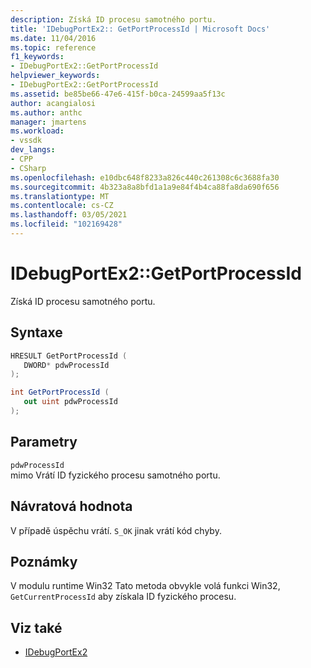 ```yaml
---
description: Získá ID procesu samotného portu.
title: 'IDebugPortEx2:: GetPortProcessId | Microsoft Docs'
ms.date: 11/04/2016
ms.topic: reference
f1_keywords:
- IDebugPortEx2::GetPortProcessId
helpviewer_keywords:
- IDebugPortEx2::GetPortProcessId
ms.assetid: be85be66-47e6-415f-b0ca-24599aa5f13c
author: acangialosi
ms.author: anthc
manager: jmartens
ms.workload:
- vssdk
dev_langs:
- CPP
- CSharp
ms.openlocfilehash: e10dbc648f8233a826c440c261308c6c3688fa30
ms.sourcegitcommit: 4b323a8a8bfd1a1a9e84f4b4ca88fa8da690f656
ms.translationtype: MT
ms.contentlocale: cs-CZ
ms.lasthandoff: 03/05/2021
ms.locfileid: "102169428"
---
```

# <a name="idebugportex2getportprocessid"></a>IDebugPortEx2::GetPortProcessId
Získá ID procesu samotného portu.

## <a name="syntax"></a>Syntaxe

```cpp
HRESULT GetPortProcessId ( 
   DWORD* pdwProcessId
);
```

```csharp
int GetPortProcessId ( 
   out uint pdwProcessId
);
```

## <a name="parameters"></a>Parametry
`pdwProcessId`\
mimo Vrátí ID fyzického procesu samotného portu.

## <a name="return-value"></a>Návratová hodnota
 V případě úspěchu vrátí. `S_OK` jinak vrátí kód chyby.

## <a name="remarks"></a>Poznámky
 V modulu runtime Win32 Tato metoda obvykle volá funkci Win32, `GetCurrentProcessId` aby získala ID fyzického procesu.

## <a name="see-also"></a>Viz také
- [IDebugPortEx2](../../../extensibility/debugger/reference/idebugportex2.md)
